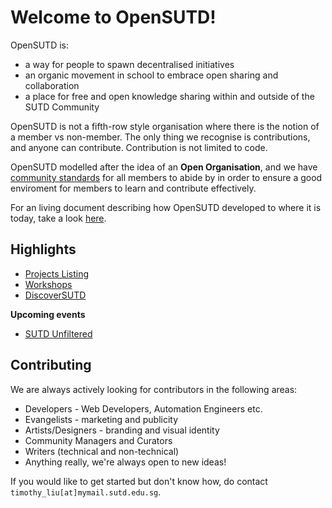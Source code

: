 # Welcome to OpenSUTD!

OpenSUTD is:

* a way for people to spawn decentralised initiatives
* an organic movement in school to embrace open sharing and collaboration
* a place for free and open knowledge sharing within and outside of the SUTD Community

OpenSUTD is not a fifth-row style organisation where there is the notion of a member vs non-member. The only thing we recognise is contributions, and anyone can contribute. Contribution is not limited to code. 

OpenSUTD modelled after the idea of an **Open Organisation**, and we have [community standards](https://github.com/OpenSUTD/community) for all members to abide by in order to ensure a good enviroment for members to learn and contribute effectively.

For an living document describing how OpenSUTD developed to where it is today, take a look [here](https://hackmd.io/J4GmoWKrSA62X93c32s-tQ?view).

## Highlights

* [Projects Listing](https://github.com/OpenSUTD)
* [Workshops](https://workshops.opensutd.org/)
* [DiscoverSUTD](https://discover.sutd.dev/)

**Upcoming events**

* [SUTD Unfiltered](https://unfiltered.opensutd.org/)

## Contributing

We are always actively looking for contributors in the following areas:

* Developers - Web Developers, Automation Engineers etc.
* Evangelists - marketing and publicity
* Artists/Designers - branding and visual identity
* Community Managers and Curators
* Writers (technical and non-technical)
* Anything really, we're always open to new ideas!

If you would like to get started but don't know how, do contact `timothy_liu[at]mymail.sutd.edu.sg`. 

